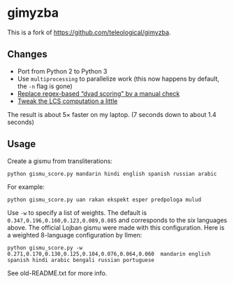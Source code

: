 # gimyzba
This is a fork of https://github.com/teleological/gimyzba.

## Changes
- Port from Python 2 to Python 3
- Use `multiprocessing` to parallelize work (this now happens by default, the `-n` flag is gone)
- [Replace regex-based “dyad scoring” by a manual check](https://github.com/lynn/gimyzba/commit/40b3b68288ccb92eb126916fdb98eb54ac2aae89)
- [Tweak the LCS computation a little](https://github.com/lynn/gimyzba/commit/3d8385129b2c5dc76dd5774c1aca62d029a081ec)

The result is about 5× faster on my laptop. (7 seconds down to about 1.4 seconds)

## Usage

Create a gismu from transliterations:

    python gismu_score.py mandarin hindi english spanish russian arabic

For example:

    python gismu_score.py uan rakan ekspekt esper predpologa mulud

Use `-w` to specify a list of weights. The default is `0.347,0.196,0.160,0.123,0.089,0.085` and corresponds to the six languages above. The official Lojban gismu were made with this configuration. Here is a weighted 8-language configuration by Ilmen:

    python gismu_score.py -w 0.271,0.170,0.130,0.125,0.104,0.076,0.064,0.060  mandarin english spanish hindi arabic bengali russian portuguese

See old-README.txt for more info.
